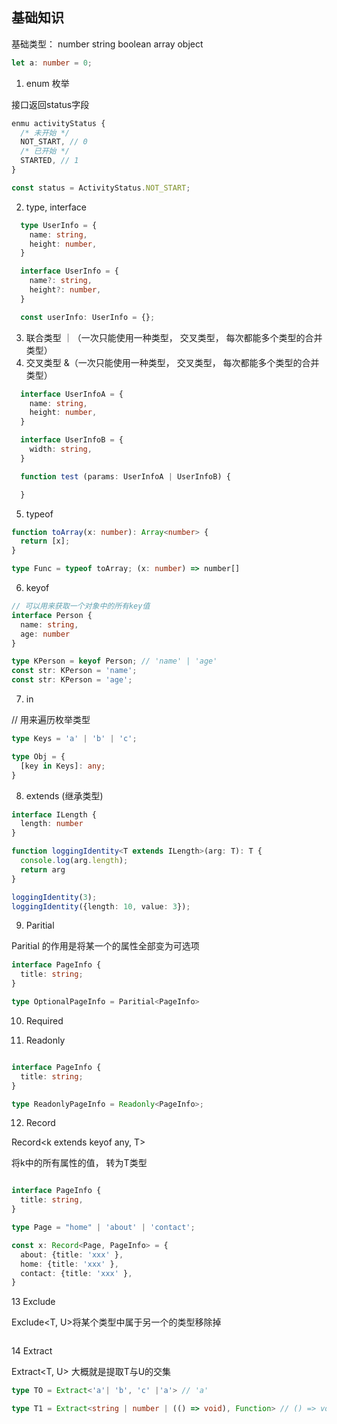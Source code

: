 ## 基础知识

基础类型： number string boolean array object

```ts
let a: number = 0;
```

1. enum 枚举

接口返回status字段

```ts
enmu activityStatus {
  /* 未开始 */ 
  NOT_START, // 0
  /* 已开始 */ 
  STARTED, // 1
}

const status = ActivityStatus.NOT_START;
```

2. type, interface

```ts
  type UserInfo = {
    name: string,
    height: number,
  }

  interface UserInfo = {
    name?: string,
    height?: number,
  }

  const userInfo: UserInfo = {};
```

3. 联合类型 ｜（一次只能使用一种类型， 交叉类型， 每次都能多个类型的合并类型）
4. 交叉类型 &（一次只能使用一种类型， 交叉类型， 每次都能多个类型的合并类型）
```ts  
  interface UserInfoA = {
    name: string,
    height: number,
  }

  interface UserInfoB = {
    width: string,
  }

  function test (params: UserInfoA | UserInfoB) {

  }
```

5. typeof

```ts
function toArray(x: number): Array<number> {
  return [x];
}

type Func = typeof toArray; (x: number) => number[]
```

6. keyof

```ts
// 可以用来获取一个对象中的所有key值
interface Person {
  name: string,
  age: number
}

type KPerson = keyof Person; // 'name' | 'age'
const str: KPerson = 'name';
const str: KPerson = 'age';
```

7. in

// 用来遍历枚举类型

```ts
type Keys = 'a' | 'b' | 'c';

type Obj = {
  [key in Keys]: any;
}
```

8. extends (继承类型)
  
```ts
interface ILength {
  length: number
}

function loggingIdentity<T extends ILength>(arg: T): T {
  console.log(arg.length);
  return arg
}

loggingIdentity(3);
loggingIdentity({length: 10, value: 3});
```

9. Paritial

Paritial <T> 的作用是将某一个的属性全部变为可选项

```ts
interface PageInfo {
  title: string;
}

type OptionalPageInfo = Paritial<PageInfo>
```

10. Required


11. Readonly

```ts

interface PageInfo {
  title: string;
}

type ReadonlyPageInfo = Readonly<PageInfo>;
```

12. Record

Record<k extends keyof any, T>

将k中的所有属性的值， 转为T类型
```ts

interface PageInfo {
  title: string,
}

type Page = "home" | 'about' | 'contact';

const x: Record<Page, PageInfo> = {
  about: {title: 'xxx' },
  home: {title: 'xxx' },
  contact: {title: 'xxx' },
}
```

13 Exclude

Exclude<T, U>将某个类型中属于另一个的类型移除掉

```ts
```

14 Extract

Extract<T, U> 大概就是提取T与U的交集

```ts
type TO = Extract<'a'| 'b', 'c' |'a'> // 'a'

type T1 = Extract<string | number | (() => void), Function> // () => void
```
